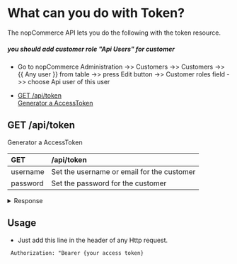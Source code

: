 
# What can you do with Token?

The nopCommerce API lets you do the following with the token resource.

##### you should add customer role "Api Users" for customer

- Go to nopCommerce Administration ->> Customers ->> Customers ->> {{ Any user }} from table ->> press Edit button ->> Customer roles field ->> choose Api user of this user

+ [GET /api/token  
Generator a AccessToken](#get-apicustomers)


## GET /api/token  

Generator a AccessToken


|  GET |  /api/token |
|:---|:---|
|  username |  Set the username or email for the customer  |
|  password |  Set the password for the customer |

<details><summary>Response</summary><p>
         
```json
         HTTP/1.1 200 OK
         
{
    "access_token": "eyJhbGciOiJIUzI1NiIsInR5cCI6IkpXVCJ9.eyJuYmYiOiIxNjA0MDY2Mjc3IiwiZXhwIjoiMTkxOTQyNjI3NyIsImh0dHA6Ly9zY2hlbWFzLnhtbHNvYXAub3JnL3dzLzIwMDUvMDUvaWRlbnRpdHkvY2xhaW1zL2VtYWlsYWRkcmVzcyI6InpAeC5jb20iLCJodHRwOi8vc2NoZW1hcy54bWxzb2FwLm9yZy93cy8yMDA1LzA1L2lkZW50aXR5L2NsYWltcy9uYW1laWRlbnRpZmllciI6ImQ2NDM2NWVhLTU3NDYtNGUzMS04ZjcwLWMyYmU2ZmI3OTkyMyIsImh0dHA6Ly9zY2hlbWFzLnhtbHNvYXAub3JnL3dzLzIwMDUvMDUvaWRlbnRpdHkvY2xhaW1zL25hbWUiOiJ6QHguY29tIn0.XVpyZzYStfjde5r6v12fKwDhk2qcybjTYtUlkeesvU0",
    "token_type": "Bearer",
    "expires_in": 1919426277,
    "error_description": null
}
```
</p></details>


## Usage

- Just add this line in the header of any Http request. 

```
 Authorization: "Bearer {your access token}
``` 